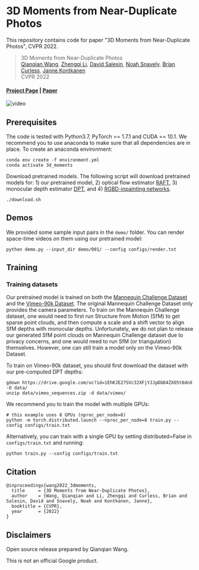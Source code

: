 # 3D Moments from Near-Duplicate Photos
This repository contains code for paper "3D Moments from Near-Duplicate Photos", CVPR 2022.

> 3D Moments from Near-Duplicate Photos  
> [Qianqian Wang](https://www.cs.cornell.edu/~qqw/), 
> [Zhengqi Li](https://zhengqili.github.io/), 
> [David Salesin](http://salesin.cs.washington.edu/), 
> [Noah Snavely](https://www.cs.cornell.edu/~snavely/),
> [Brian Curless](https://homes.cs.washington.edu/~curless/), 
> [Janne Kontkanen](https://www.linkedin.com/in/jannekontkanen/)   
> CVPR 2022

#### [Project Page](https://3d-moments.github.io/) | [Paper](https://arxiv.org/abs/2205.06255)
![video](assets/teaser.gif)

## Prerequisites
The code is tested with Python3.7, PyTorch == 1.7.1 and CUDA == 10.1. 
   We recommend you to use anaconda to make sure that all dependencies are in place. 
   To create an anaconda environment:
```
conda env create -f environment.yml
conda activate 3d_moments
```

Download pretrained models. 
The following script will download pretrained models for: 1) our pretrained model, 2) optical flow estimator [RAFT](https://github.com/princeton-vl/RAFT), 3) monocular depth estimator [DPT](https://github.com/isl-org/DPT), and 4) [RGBD-inpainting networks](https://github.com/vt-vl-lab/3d-photo-inpainting).
```
./download.sh
```

## Demos
We provided some sample input pairs in the `demo/` folder. You can render space-time videos on them using our pretrained model:


```
python demo.py --input_dir demo/001/ --config configs/render.txt
```


## Training
### Training datasets
Our pretrained model is trained on both the [Mannequin Challenge Dataset](https://google.github.io/mannequinchallenge/www/index.html)
and the [Vimeo-90k Dataset](http://toflow.csail.mit.edu/). 
The original Mannequin Challenge Dataset only provides the camera parameters. 
To train on the Mannequin Challenge dataset, 
one would need to first run Structure from Motion (SfM) to get sparse point clouds, and then compute a scale and a shift 
vector to align SfM depths with monocular depths.
Unfortunately, we do not plan to release our generated SfM point clouds on Mannequin Challenge dataset 
due to privacy concerns, and one would
need to run SfM (or triangulation) themselves. 
However, one can still train a model only on the Vimeo-90k Dataset.

To train on Vimeo-90k dataset, you should first download the dataset with our 
pre-computed DPT depths:
```
gdown https://drive.google.com/uc?id=1EhKJE27SVc32XFjYJJpDbD4ZXO5t8dnX -O data/
unzip data/vimeo_sequences.zip -d data/vimeo/
```


We recommend you to train the model with multiple GPUs:
```
# this example uses 8 GPUs (nproc_per_node=8) 
python -m torch.distributed.launch --nproc_per_node=8 train.py --config configs/train.txt
```
Alternatively, you can train with a single GPU by setting distributed=False in
`configs/train.txt` and running:

```
python train.py --config configs/train.txt
```


## Citation
```
@inproceedings{wang2022_3dmoments,
  title     = {3D Moments from Near-Duplicate Photos},
  author    = {Wang, Qianqian and Li, Zhengqi and Curless, Brian and Salesin, David and Snavely, Noah and Kontkanen, Janne},
  booktitle = {CVPR},
  year      = {2022}
}
```

## Disclaimers
Open source release prepared by Qianqian Wang.

This is not an official Google product.

